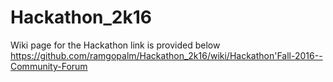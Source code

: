 # Hackathon_2k16
Wiki page for the Hackathon link is provided below
https://github.com/ramgopalm/Hackathon_2k16/wiki/Hackathon'Fall-2016--Community-Forum
